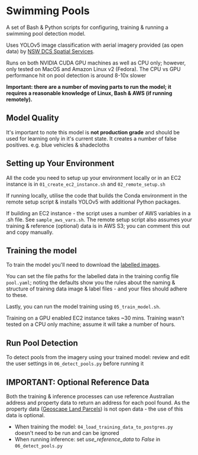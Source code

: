 # Swimming Pools

A set of Bash & Python scripts for configuring, training & running a swimming pool detection model.

Uses YOLOv5 image classification with aerial imagery provided (as open data) by [NSW DCS Spatial Services](https://six.nsw.gov.au/).

Runs on both NVIDIA CUDA GPU machines as well as CPU only; however, only tested on MacOS and Amazon Linux v2 (Fedora). The CPU vs GPU performance hit on pool detection is around 8-10x slower

**Important: there are a number of moving parts to run the model; it requires a reasonable knowledge of Linux, Bash & AWS (if running remotely).**

## Model Quality

It's important to note this model is **not production grade** and should be used for learning only in it's current state. It creates a number of false positives. e.g. blue vehicles & shadecloths

## Setting up Your Environment

All the code you need to setup up your environment locally or in an EC2 instance is in `01_create_ec2_instance.sh` and `02_remote_setup.sh`

If running locally, utilise the code that builds the Conda environment in the remote setup script & installs YOLOv5 with additional Python packages.

If building an EC2 instance - the script uses a number of AWS variables in a .sh file. See `sample_aws_vars.sh`. The remote setup script also assumes your training & reference (optional) data is in AWS S3; you can comment this out and copy manually.

## Training the model

To train the model you'll need to download the [labelled images](https://drive.google.com/file/d/1Rj9wxkH15j2bu9HCh3O6WRmYYzZga-0e).

You can set the file paths for the labelled data in the training config file `pool.yaml`; noting the defaults show you the rules about the naming & structure of training data image & label files - and your files should adhere to these.

Lastly, you can run the model training using `05_train_model.sh`.

Training on a GPU enabled EC2 instance takes ~30 mins. Training wasn't tested on a CPU only machine; assume it will take a number of hours.

## Run Pool Detection

To detect pools from the imagery using your trained model: review and edit the user settings in `06_detect_pools.py` before running it

## IMPORTANT: Optional Reference Data

Both the training & inference processes can use reference Australian address and property data to return an address for each pool found. As the property data ([Geoscape Land Parcels](https://geoscape.com.au/data/land-parcels/)) is not open data - the use of this data is optional.
- When training the model: `04_load_training_data_to_postgres.py` doesn't need to be run and can be ignored
- When running inference: set _use_reference_data_ to _False_ in `06_detect_pools.py`
